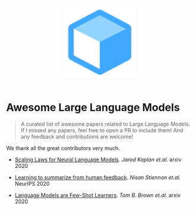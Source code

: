 <p align="center">
  <br>
  <img width="200" src="./imgs/model.svg" alt="logo of awesome repository">
  <br>
  <br>
</p>


# Awesome Large Language Models

> A curated list of awesome papers related to Large Language Models. If I missed any papers, feel free to open a PR to include them! And any feedback and contributions are welcome! 

We thank all the great contributors very much.

- [Scaling Laws for Neural Language Models](https://arxiv.org/abs/2001.08361). *Jared Kaplan et.al.* arxiv 2020

- [Learning to summarize from human feedback](https://arxiv.org/abs/2009.01325v2). *Nisan Stiennon et.al.* NeurIPS 2020

- [Language Models are Few-Shot Learners](https://arxiv.org/abs/2005.14165). *Tom B. Brown et.al.* arxiv 2020